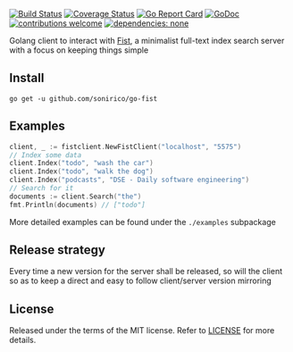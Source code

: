 [![Build Status](https://travis-ci.org/sonirico/go-fist.svg?branch=master)](https://travis-ci.org/sonirico/go-fist)
[![Coverage Status](https://coveralls.io/repos/github/sonirico/go-fist/badge.svg?branch=master)](https://coveralls.io/github/sonirico/go-fist?branch=master)
[![Go Report Card](https://goreportcard.com/badge/github.com/sonirico/go-fist)](https://goreportcard.com/report/github.com/sonirico/go-fist)
[![GoDoc](https://godoc.org/github.com/sonirico/go-fist?status.svg)](https://godoc.org/github.com/sonirico/go-fist)
[![contributions welcome](https://img.shields.io/badge/contributions-welcome-brightgreen.svg?style=flat)](https://github.com/sonirico/go-fist/issues)
[![dependencies: none](https://img.shields.io/badge/dependencies-none-brightgreen.svg)]()


Golang client to interact with [Fist](https://github.com/f-prime/fist), a minimalist full-text index search server with
a focus on keeping things simple

## Install

```
go get -u github.com/sonirico/go-fist
```

## Examples

```go
client, _ := fistclient.NewFistClient("localhost", "5575")
// Index some data
client.Index("todo", "wash the car")
client.Index("todo", "walk the dog")
client.Index("podcasts", "DSE - Daily software engineering")
// Search for it
documents := client.Search("the")
fmt.Println(documents) // ["todo"]
```

More detailed examples can be found under the `./examples` subpackage

## Release strategy

Every time a new version for the server shall be released, so will the
client so as to keep a direct and easy to follow client/server version
mirroring

## License

Released under the terms of the MIT license. Refer to [LICENSE](LICENSE)
for more details.

